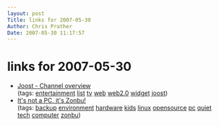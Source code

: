 ```yaml
---
layout: post
Title: links for 2007-05-30  
Author: Chris Prather
Date: 2007-05-30 11:17:57
---
```


# links for 2007-05-30
<ul class="delicious">
	<li>
		<div class="delicious-link"><a href="http://www.joost.com/whatson/channels.html">Joost - Channel overview</a></div>
		<div class="delicious-tags">(tags: <a href="http://del.icio.us/perigrin/entertainment">entertainment</a> <a href="http://del.icio.us/perigrin/list">list</a> <a href="http://del.icio.us/perigrin/tv">tv</a> <a href="http://del.icio.us/perigrin/web">web</a> <a href="http://del.icio.us/perigrin/web2.0">web2.0</a> <a href="http://del.icio.us/perigrin/widget">widget</a> <a href="http://del.icio.us/perigrin/joost">joost</a>)</div>
	</li>
	<li>
		<div class="delicious-link"><a href="http://www.zonbu.com/home/">It's not a PC, it's Zonbu!</a></div>
		<div class="delicious-tags">(tags: <a href="http://del.icio.us/perigrin/backup">backup</a> <a href="http://del.icio.us/perigrin/environment">environment</a> <a href="http://del.icio.us/perigrin/hardware">hardware</a> <a href="http://del.icio.us/perigrin/kids">kids</a> <a href="http://del.icio.us/perigrin/linux">linux</a> <a href="http://del.icio.us/perigrin/opensource">opensource</a> <a href="http://del.icio.us/perigrin/pc">pc</a> <a href="http://del.icio.us/perigrin/quiet">quiet</a> <a href="http://del.icio.us/perigrin/tech">tech</a> <a href="http://del.icio.us/perigrin/computer">computer</a> <a href="http://del.icio.us/perigrin/zonbu">zonbu</a>)</div>
	</li>
</ul>

